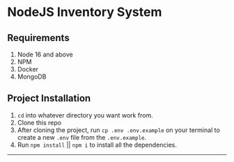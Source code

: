 # NodeJS Inventory System

## Requirements

1. Node 16 and above
2. NPM
3. Docker
4. MongoDB

## Project Installation

1. `cd` into whatever directory you want work from.
2. Clone this repo
3. After cloning the project, run `cp .env .env.example` on your terminal to create a new `.env` file from the `.env.example`.
4. Run `npm install` || `npm i` to install all the dependencies.

---

